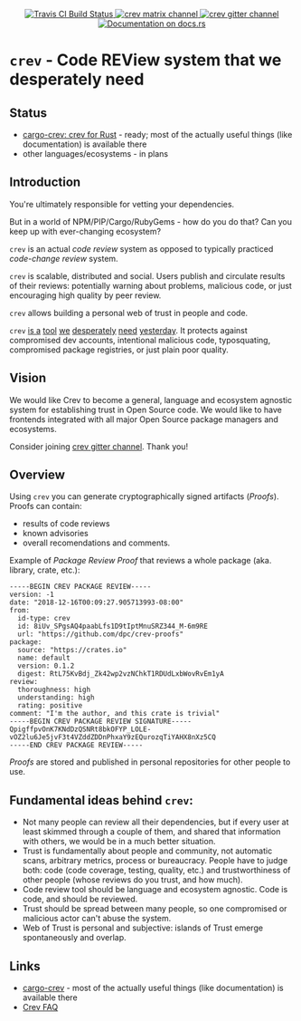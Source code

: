 <p align="center">
  <a href="https://travis-ci.org/dpc/crev">
      <img src="https://img.shields.io/travis/dpc/crev/master.svg?style=flat-square" alt="Travis CI Build Status">
  </a>
  <a href="https://matrix.to/#/!uBhYhtcoNlyEbzfYAW:matrix.org">
    <img src="https://img.shields.io/matrix/crev:matrix.org.svg?server_fqdn=matrix.org&style=flat-square" alt="crev matrix channel">
  </a>
  <a href="https://gitter.im/dpc/crev">
    <img src="https://img.shields.io/gitter/room/dpc/crev.svg?style=flat-square" alt="crev gitter channel">
  </a>
  <a href="https://docs.rs/cargo-crev">
    <img src="https://img.shields.io/badge/Documentation-docs.rs-informational.svg?style=flat-square" alt="Documentation on docs.rs">
  </a>
  <br>
</p>

# `crev` -  Code REView system that we desperately need

## Status

* [cargo-crev: crev for Rust](https://github.com/dpc/crev/tree/master/cargo-crev) - ready; most of the actually useful things (like documentation) is available there
* other languages/ecosystems - in plans

## Introduction

You're ultimately responsible for vetting your dependencies.

But in a world of NPM/PIP/Cargo/RubyGems - how do you do that? Can
you keep up with ever-changing ecosystem?

`crev` is an actual *code review* system as opposed to typically practiced *code-change review* system.

`crev` is scalable, distributed and social. Users publish and circulate results of their reviews: potentially warning about problems, malicious code, or just encouraging high quality by peer review.

`crev` allows building a personal web of trust in people and code.

`crev` [is a][f] [tool][e] [we][d] [desperately][c] [need][b] [yesterday][a]. It protects against compromised dev accounts, intentional malicious code, typosquating, compromised package registries, or just plain poor quality.

[a]: https://www.csoonline.com/article/3214624/security/malicious-code-in-the-node-js-npm-registry-shakes-open-source-trust-model.html

[b]: https://thenewstack.io/npm-attackers-sneak-a-backdoor-into-node-js-deployments-through-dependencies/

[c]: https://news.ycombinator.com/item?id=17513709

[c]: https://www.theregister.co.uk/2018/11/26/npm_repo_bitcoin_stealer/

[d]: https://www.zdnet.com/article/twelve-malicious-python-libraries-found-and-removed-from-pypi/

[e]: https://www.itnews.com.au/news/rubygems-in-recovery-mode-after-site-hack-330819

[f]: https://users.rust-lang.org/t/security-advisory-for-crates-io-2017-09-19/12960

## Vision

We would like Crev to become a general, language and ecosystem agnostic
system for establishing trust in Open Source code. We would like to have
frontends integrated with all major Open Source package managers and ecosystems.

Consider joining [crev gitter channel](https://gitter.im/dpc/crev). Thank you!

## Overview

Using `crev` you can generate cryptographically signed artifacts (*Proofs*).
Proofs can contain:

* results of code reviews
* known advisories
* overall recomendations and comments.

Example of *Package Review Proof* that reviews a whole package (aka. library, crate, etc.):

```
-----BEGIN CREV PACKAGE REVIEW-----
version: -1
date: "2018-12-16T00:09:27.905713993-08:00"
from:
  id-type: crev
  id: 8iUv_SPgsAQ4paabLfs1D9tIptMnuSRZ344_M-6m9RE
  url: "https://github.com/dpc/crev-proofs"
package:
  source: "https://crates.io"
  name: default
  version: 0.1.2
  digest: RtL75KvBdj_Zk42wp2vzNChkT1RDUdLxbWovRvEm1yA
review:
  thoroughness: high
  understanding: high
  rating: positive
comment: "I'm the author, and this crate is trivial"
-----BEGIN CREV PACKAGE REVIEW SIGNATURE-----
QpigffpvOnK7KNdDzQSNRt8bkOFYP_LOLE-vOZ2lu6Je5jvF3t4VZddZDDnPhxaY9zEQurozqTiYAHX8nXz5CQ
-----END CREV PACKAGE REVIEW-----
```

*Proofs* are stored and published in personal repositories for other people to use.

## Fundamental ideas behind `crev`:

* Not many people can review all their dependencies, but if every user
  at least skimmed through a couple of them, and shared that information with
  others, we would be in a much better situation.
* Trust is fundamentally about people and community, not automatic scans,
  arbitrary metrics, process or bureaucracy. People have to judge both: code
  (code coverage, testing, quality, etc.) and trustworthiness of other
  people (whose reviews do you trust, and how much).
* Code review tool should be language and ecosystem agnostic. Code is code, and should be reviewed.
* Trust should be spread between many people, so one compromised or malicious
  actor can't abuse the system.
* Web of Trust is personal and subjective: islands of Trust emerge spontaneously
  and overlap.

## Links

* [cargo-crev](https://github.com/dpc/crev/tree/master/cargo-crev) - most of the actually useful things (like documentation) is available there
* [Crev FAQ](https://github.com/dpc/crev/wiki/FAQ)

